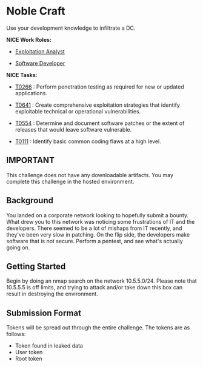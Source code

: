 # Noble Craft

Use your development knowledge to infiltrate a DC.

**NICE Work Roles:**

- [Exploitation Analyst](https://niccs.cisa.gov/workforce-development/nice-framework/workroles?name=Exploitation+Analyst&id=All)

- [Software Developer](https://niccs.cisa.gov/workforce-development/nice-framework/workroles?name=Software+Developer&id=All)

    
**NICE Tasks:**  

- [T0266](https://niccs.cisa.gov/workforce-development/nice-framework/tasks?id=T0266&description=All) : Perform penetration testing as required for new or updated applications.

- [T0641](https://niccs.cisa.gov/workforce-development/nice-framework/tasks?id=T0258&description=All) : Create comprehensive exploitation strategies that identify exploitable technical or operational vulnerabilities.

- [T0554](https://niccs.cisa.gov/workforce-development/nice-framework/tasks?id=T0554&description=All) : Determine and document software patches or the extent of releases that would leave software vulnerable.

- [T0111](https://niccs.cisa.gov/workforce-development/nice-framework/tasks?id=T0111&description=All) : Identify basic common coding flaws at a high level.

## IMPORTANT
This challenge does not have any downloadable artifacts. You may complete this challenge in the hosted environment.

## Background
You landed on a corporate network looking to hopefully submit a bounty. What drew you to this network was noticing some frustrations of IT and the developers. There seemed to be a lot of mishaps from IT recently, and they've been very slow in patching. On the flip side, the developers make software that is not secure. Perform a pentest, and see what's actually going on.

## Getting Started
Begin by doing an nmap search on the network 10.5.5.0/24. Please note that 10.5.5.5 is off limits, and trying to attack and/or take down this box can result in destroying the environment.


## Submission Format
Tokens will be spread out through the entire challenge. The tokens are as follows:
- Token found in leaked data
- User token
- Root token
